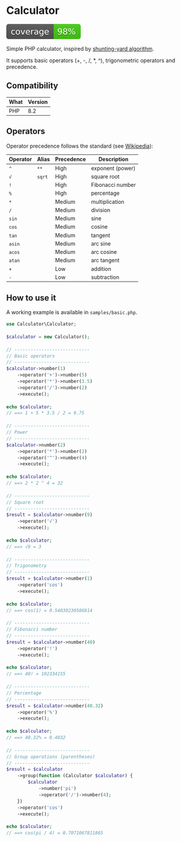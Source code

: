 # Calculator

![build-test](coverage.svg)

Simple PHP calculator, inspired by [shunting-yard algorithm](http://en.wikipedia.org/wiki/Shunting-yard_algorithm).

It supports basic operators (+, -, /, \*, ^), trigonometric operators and precedence.

## Compatibility

| What | Version |
|------|---------|
| PHP  | 8.2     |


## Operators

Operator precedence follows the standard (see [Wikipedia](https://en.wikipedia.org/wiki/Order_of_operations#Definition)):

| Operator | Alias  | Precedence | Description      |
|----------|--------|------------|------------------|
| `^`      | `**`   | High       | exponent (power) |
| `√`      | `sqrt` | High       | square root      |
| `!`      |        | High       | Fibonacci number |
| `%`      |        | High       | percentage       |
| `*`      |        | Medium     | multiplication   |
| `/`      |        | Medium     | division         |
| `sin`    |        | Medium     | sine             |
| `cos`    |        | Medium     | cosine           |
| `tan`    |        | Medium     | tangent          |
| `asin`   |        | Medium     | arc sine         |
| `acos`   |        | Medium     | arc cosine       |
| `atan`   |        | Medium     | arc tangent      |
| `+`      |        | Low        | addition         |
| `-`      |        | Low        | subtraction      |

## How to use it

A working example is available in `samples/basic.php`.

```php
use Calculator\Calculator;

$calculator = new Calculator();

// ----------------------------
// Basic operators
// ----------------------------
$calculator->number(1)
    ->operator('+')->number(5)
    ->operator('*')->number(3.5)
    ->operator('/')->number(2)
    ->execute();

echo $calculator;
// ==> 1 + 5 * 3.5 / 2 = 9.75

// ----------------------------
// Power
// ----------------------------
$calculator->number(2)
    ->operator('*')->number(2)
    ->operator('^')->number(4)
    ->execute();

echo $calculator;
// ==> 2 * 2 ^ 4 = 32

// ----------------------------
// Square root
// ----------------------------
$result = $calculator->number(9)
    ->operator('√')
    ->execute();

echo $calculator;
// ==> √9 = 3

// ----------------------------
// Trigonometry
// ----------------------------
$result = $calculator->number(1)
    ->operator('cos')
    ->execute();

echo $calculator;
// ==> cos(1) = 0.54030230586814

// ----------------------------
// Fibonacci number
// ----------------------------
$result = $calculator->number(40)
    ->operator('!')
    ->execute();

echo $calculator;
// ==> 40! = 102334155

// ----------------------------
// Percentage
// ----------------------------
$result = $calculator->number(40.32)
    ->operator('%')
    ->execute();

echo $calculator;
// ==> 40.32% = 0.4032

// ----------------------------
// Group operations (parentheses)
// ----------------------------
$result = $calculator
    ->group(function (Calculator $calculator) {
        $calculator
            ->number('pi')
            ->operator('/')->number(4);
    })
    ->operator('cos')
    ->execute();

echo $calculator;
// ==> cos(pi / 4) = 0.7071067811865

```